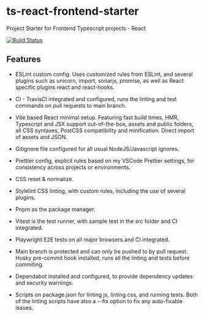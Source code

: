 # ts-react-frontend-starter

Project Starter for Frontend Typescript projects - React

[![Build Status](https://app.travis-ci.com/rogerio-romao/eslint-preset-js-frontend.svg?branch=main)](https://app.travis-ci.com/rogerio-romao/eslint-preset-js-frontend)

## Features

-   ESLint custom config. Uses customized rules from ESLint, and several plugins
    such as unicorn, import, sonarjs, promise, as well as React specific plugins
    react and react-hooks.

-   CI - TravisCI integrated and configured, runs the linting and test commands
    on pull requests to main branch.

-   Vite based React minimal setup. Featuring fast build times, HMR, Typescript
    and JSX support out-of-the-box, assets and public folders, all CSS syntaxes,
    PostCSS compatibility and minification. Direct import of assets and JSON.

-   Gitignore file configured for all usual NodeJS/Javascript ignores.

-   Prettier config, explicit rules based on my VSCode Prettier settings, for
    consistency across projects or environments.

-   CSS reset & normalize.

-   Stylelint CSS linting, with custom rules, including the use of several
    plugins.

-   Pnpm as the package manager.

-   Vitest is the test runner, with sample test in the src folder and CI
    integrated.

-   Playwright E2E tests on all major browsers and CI integrated.

-   Main branch is protected and can only be pushed to by pull request. Husky
    pre-commit hook installed, runs all the linting and tests before commiting.

-   Dependabot installed and configured, to provide dependency updates and
    security warnings.

-   Scripts on package.json for linting js, linting css, and running tests. Both
    of the linting scripts have also a --fix option to fix any auto-fixable
    issues.
